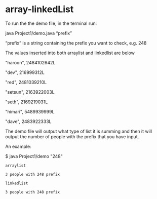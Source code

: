 # array-linkedList
To run the the demo file, in the terminal run:

java Project1/demo.java “prefix”

“prefix” is a string containing the prefix you want to check, e.g. 248

The values inserted into both arraylist and linkedlist are below

"haroon", 2484102642L

"dev", 216999312L

"red", 2481039210L

"setsun", 2163922003L

"seth", 2169219031L

"himari", 5489939999L

 "dave", 2483922333L

The demo file will output what type of list it is summing and then it will output the number of people with the prefix that you have input. 

An example: 

$  java Project1/demo "248"

	arraylist
	
	3 people with 248 prefix
	
	linkedlist
	
	3 people with 248 prefix
